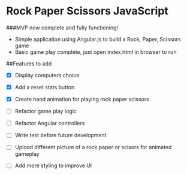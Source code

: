 # Rock Paper Scissors JavaScript

###MVP now complete and fully functioning!

* Simple application using Angular.js to build a Rock, Paper, Scissors game
* Basic game play complete, just open index.html in browser to run

##Features to add
* [X] Display computers choice 
* [X] Add a reset stats button 
* [X] Create hand animation for playing rock paper scissors
* [ ] Refactor game play logic
* [ ] Refactor Angular controllers
* [ ] Write test before future development
* [ ] Upload different picture of a rock paper or scisors for animated gameplay
* [ ] Add more styling to improve UI



